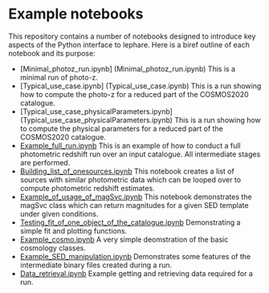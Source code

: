 # Example notebooks

This repository contains a number of notebooks designed to introduce key aspects of the Python interface to lephare. 
Here is a biref outline of each notebook and its purpose:

- [Minimal_photoz_run.ipynb] (Minimal_photoz_run.ipynb) This is a minimal run of photo-z.
- [Typical_use_case.ipynb] (Typical_use_case.ipynb) This is a run showing how to compute the photo-z for a reduced part of the COSMOS2020 catalogue.
- [Typical_use_case_physicalParameters.ipynb] (Typical_use_case_physicalParameters.ipynb) This is a run showing how to compute the physical parameters for a reduced part of the COSMOS2020 catalogue.
- [Example_full_run.ipynb](Example_full_run.ipynb) This is an example of how to conduct a full photometric redshift run over an input catalogue. All intermediate stages are performed.
- [Building_list_of_onesources.ipynb](Building_list_of_onesources.ipynb) This notebook creates a list of sources with similar photometric data which can be looped over to compute photometric redshift estimates.
- [Example_of_usage_of_magSvc.ipynb](Example_of_usage_of_magSvc.ipynb) This notebook demonstrates the magSvc class which can return magnitudes for a given SED template under given conditions.
- [Testing_fit_of_one_object_of_the_catalogue.ipynb](Testing_fit_of_one_object_of_the_catalogue.ipynb) Demonstrating a simple fit and plotting functions.
- [Example_cosmo.ipynb](Example_cosmo.ipynb) A very simple deomstration of the basic cosmology classes.
- [Example_SED_manipulation.ipynb](Example_SED_manipulation.ipynb) Demonstrates some features of the intermediate binary files created during a run.
- [Data_retrieval.ipynb](Data_retrieval.ipynb) Example getting and retrieving data required for a run.